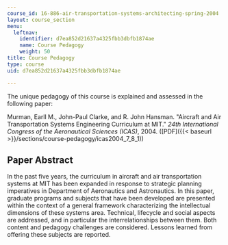 ```yaml
---
course_id: 16-886-air-transportation-systems-architecting-spring-2004
layout: course_section
menu:
  leftnav:
    identifier: d7ea852d21637a4325fbb3dbfb1874ae
    name: Course Pedagogy
    weight: 50
title: Course Pedagogy
type: course
uid: d7ea852d21637a4325fbb3dbfb1874ae

---
```


The unique pedagogy of this course is explained and assessed in the following paper:

Murman, Earll M., John-Paul Clarke, and R. John Hansman. "Aircraft and Air Transportation Systems Engineering Curriculum at MIT." _24th International Congress of the Aeronautical Sciences (ICAS)_, 2004. ([PDF]({{< baseurl >}}/sections/course-pedagogy/icas2004_7_8_1))

Paper Abstract
--------------

In the past five years, the curriculum in aircraft and air transportation systems at MIT has been expanded in response to strategic planning imperatives in Department of Aeronautics and Astronautics. In this paper, graduate programs and subjects that have been developed are presented within the context of a general framework characterizing the intellectual dimensions of these systems area. Technical, lifecycle and social aspects are addressed, and in particular the interrelationships between them. Both content and pedagogy challenges are considered. Lessons learned from offering these subjects are reported.